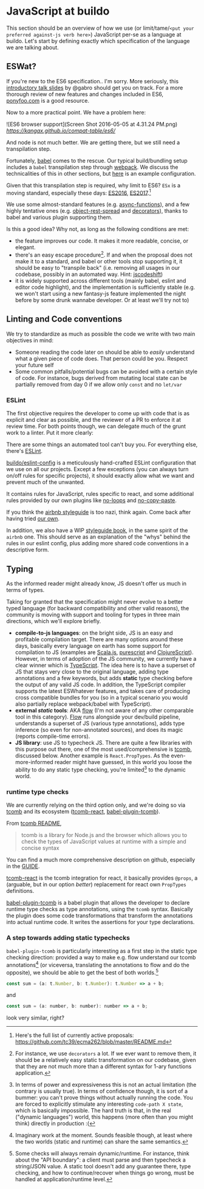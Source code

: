 # JavaScript at buildo

This section should be an overview of how we use (or limit/tame/`<put your preferred against-js verb here>`) JavaScript per-se as a language at buildo.
Let's start by defining exactly which specification of the language we are talking about.

## ESWat?
If you're new to the ES6 specification.. I'm sorry.
More seriously, this [introductory talk slides](https://speakerdeck.com/gabro/es2015-and-beyond) by @gabro should get you on track. For a more thorough review of new features and changes included in ES6, [ponyfoo.com](https://ponyfoo.com/articles/es6) is a good resource.

Now to a more practical point. We have a problem here:

![ES6 browser support](Screen Shot 2016-05-05 at 4.31.24 PM.png)
*https://kangax.github.io/compat-table/es6/*

And node is not much better. We are getting there, but we still need a transpilation step.

Fortunately, [babel](https://github.com/babel/babel) comes to the rescue. Our typical build/bundling setup includes a `babel` transpilation step through [webpack](https://github.com/webpack/webpack). We discuss the technicalities of this in other sections, but [here](https://github.com/buildo/webseed/blob/master/webpack.base.babel.js) is an example configuration.

Given that this transpilation step is required, why limit to ES6?
`ESx` is a moving standard, especially these days: [ES2016](http://www.2ality.com/2016/01/ecmascript-2016.html), [ES2017](http://www.2ality.com/2016/02/ecmascript-2017.html).[^1]

We use some almost-standard features (e.g. [async-functions](https://github.com/tc39/ecmascript-asyncawait)), and a few highly tentative ones (e.g. [object-rest-spread](https://github.com/sebmarkbage/ecmascript-rest-spread) and [decorators](https://github.com/wycats/javascript-decorators/blob/master/README.md)), thanks to babel and various plugin supporting them.

Is this a good idea? Why not, as long as the following conditions are met:
- the feature improves our code. It makes it more readable, concise, or elegant.
- there's an easy escape procedure[^2]. If and when the proposal does not make it to a standard, and babel or other tools stop supporting it, it should be easy to "transpile back" (i.e. removing all usages in our codebase, possibly in an automated way. Hint: [jscodeshift](https://github.com/facebook/jscodeshift))
- it is widely supported across different tools (mainly babel, eslint and editor code highlight), and the implementation is sufficiently stable (e.g. we won't start using a new fantasy-js feature implemented the night before by some drunk wannabe developer. Or at least we'll try not to)

## Linting and Code conventions

We try to standardize as much as possible the code we write with two main objectives in mind:
- Someone reading the code later on should be able to *easily* understand what a given piece of code does. That person could be you. Respect your future self
- Some common pitfalls/potential bugs can be avoided with a certain style of code. For instance, bugs derived from mutating local state can be partially removed from day 0 if we allow only `const` and no `let/var`


### ESLint

The first objective requires the developer to come up with code that is as explicit and clear as possible, and the reviewer of a PR to enforce it at review time. For both points though, we can delegate much of the grunt work to a linter. Put it more clearly:

There are some things an automated tool can't buy you. For everything else, there's [ESLint](https://github.com/eslint/eslint).

[buildo/eslint-config](https://github.com/buildo/eslint-config) is a meticulously hand-crafted ESLint configuration that we use on all our projects. Except a few exceptions (you can always turn on/off rules for specific projects), it should exactly allow what we want and prevent much of the unwanted.

It contains rules for JavaScript, rules specific to react, and some additional rules provided by our own plugins like [no-loops](https://github.com/buildo/eslint-plugin-no-loops) and [no-copy-paste](https://github.com/buildo/eslint-plugin-no-copy-paste-default-export).

If you think the [airbnb styleguide](https://github.com/airbnb/javascript) is too nazi, think again. Come back after having tried [our own](https://github.com/buildo/eslint-config).

In addition, we also have a WIP [styleguide book](https://buildo.gitbooks.io/js-style-guide/content/guide/01.Types.html), in the same spirit of the `airbnb` one. This should serve as an explanation of the "whys" behind the rules in our eslint config, plus adding more shared code conventions in a descriptive form.

## Typing

As the informed reader might already know, JS doesn't offer us much in terms of types.

Taking for granted that the specification might never evolve to a better typed language (for backward compatibility and other valid reasons), the community is moving with support and tooling for types in three main directions, which we'll explore briefly.
 
- **compile-to-js languages**: on the bright side, JS is an easy and profitable compilation target. There are many options around these days, basically every language on earth has some support for compilation to JS (examples are [Scala.js](https://github.com/scala-js/scala-js), [purescript](https://github.com/purescript/purescript) and [ClojureScript](https://github.com/clojure/clojurescript)). However, in terms of adoption of the JS community, we currently have a clear winner which is [TypeScript](https://github.com/Microsoft/TypeScript). The idea here is to have a superset of JS that stays very close to the original language, adding type annotations and a few keywords, but adds **static** type checking before the output of any valid JS code. In addition, the TypeScript compiler supports the latest ESWhatever features, and takes care of producing cross compatible bundles for you (so in a typical scenario you would also partially replace webpack/babel with TypeScript).
- **external *static* tools**: AKA [flow](https://github.com/facebook/flow) (I'm not aware of any other comparable tool in this category). [Flow](https://github.com/facebook/flow) runs alongside your dev/build pipeline, understands a superset of JS (various type annotations), adds type inference (so even for non-annotated sources), and does its magic (reports compile-time errors).
- **JS library**: use JS to typecheck JS. There are quite a few libraries with this purpose out there, one of the most used/comprehensive is [tcomb](https://github.com/gcanti/tcomb), discussed below. Another example is `React.PropTypes`. As the even-more-informed reader might have guessed, in this world you loose the ability to do any static type checking, you're limited[^3] to the dynamic world.

### runtime type checks

We are currently relying on the third option only, and we're doing so via [tcomb](https://github.com/gcanti/tcomb) and its ecosystem ([tcomb-react](https://github.com/gcanti/tcomb-react), [babel-plugin-tcomb](https://github.com/gcanti/babel-plugin-tcomb)).

From [tcomb README](https://github.com/gcanti/tcomb/blob/master/README.md),

> tcomb is a library for Node.js and the browser which allows you to check the types of JavaScript values at runtime with a simple and concise syntax

You can find a much more comprehensive description on github, especially in the [GUIDE](https://github.com/gcanti/tcomb/blob/master/GUIDE.md).

[tcomb-react](https://github.com/gcanti/tcomb-react) is the tcomb integration for react, it basically provides `@props`, a (arguable, but in our option *better*) replacement for react own `PropTypes` definitions.

[babel-plugin-tcomb](https://github.com/gcanti/babel-plugin-tcomb) is a babel plugin that allows the developer to declare runtime type checks as type annotations, using the `tcomb` syntax. Basically the plugin does some code transformations that transform the annotations into actual runtime code. It writes the assertions for your type declarations.

### A step towards adding static typechecks

`babel-plugin-tcomb` is particularly interesting as a first step in the static type checking direction: provided a way to make e.g. flow understand our tcomb annotations[^4] (or viceversa, translating the annotations to flow and do the opposite), we should be able to get the best of both worlds.[^5]

```js
const sum = (a: t.Number, b: t.Number): t.Number => a + b;
```
and
```js
const sum = (a: number, b: number): number => a + b;
```
look very similar, right?


[^1]: Here's the full list of currently active proposals: https://github.com/tc39/ecma262/blob/master/README.md
[^2]: For instance, we use `decorators` a lot. If we ever want to remove them, it should be a relatively easy static transformation on our codebase, given that they are not much more than a different syntax for 1-ary functions application.
[^3]: In terms of power and expressiveness this is not an actual limitation (the contrary is usually true). In terms of confidence though, it is sort of a bummer: you can't prove things without actually running the code. You are forced to explicitly stimulate any interesting `code-path X state`, which is basically impossible. The hard truth is that, in the real ("dynamic languages") world, this happens (more often than you might think) directly in production :(
[^4]: Imaginary work at the moment. Sounds feasible though, at least where the two worlds (static and runtime) can share the same semantics.
[^5]: Some checks will always remain dynamic/runtime. For instance, think about the "API boundary": a client must parse and then typecheck a string/JSON value. A static tool doesn't add any guarantee there, type checking, and how to continue/recover when things go wrong, must be handled at application/runtime level.